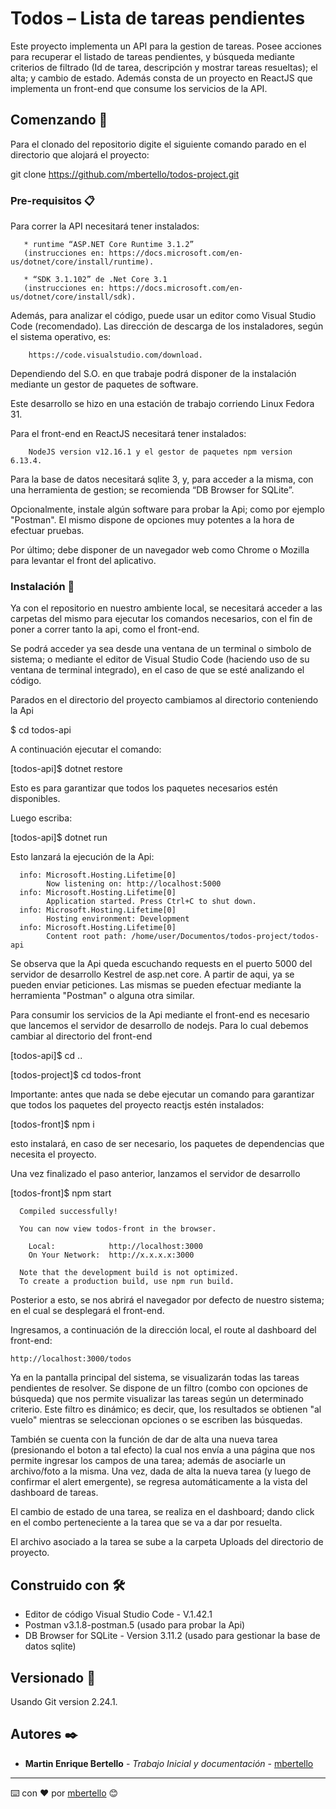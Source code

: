 ﻿
# Todos – Lista de tareas pendientes

Este proyecto implementa un API para la gestion de tareas. Posee acciones para recuperar el listado de tareas pendientes, y búsqueda mediante criterios de filtrado (Id de tarea, descripción y mostrar tareas resueltas); el alta; y cambio de estado. Además consta de un proyecto en ReactJS que implementa un front-end que consume los servicios de la API.


## Comenzando 🚀

Para el clonado del repositorio digite el siguiente comando parado en el directorio que alojará el proyecto:

git clone https://github.com/mbertello/todos-project.git


### Pre-requisitos 📋

Para correr la API necesitará tener instalados: 

       * runtime “ASP.NET Core Runtime 3.1.2” 
       (instrucciones en: https://docs.microsoft.com/en-us/dotnet/core/install/runtime).

       * “SDK 3.1.102” de .Net Core 3.1 
       (instrucciones en: https://docs.microsoft.com/en-us/dotnet/core/install/sdk).

Además, para analizar el código, puede usar un editor como Visual Studio Code (recomendado). Las dirección de descarga de los instaladores, según el sistema operativo, es: 

        https://code.visualstudio.com/download.

Dependiendo del S.O. en que trabaje podrá disponer de la instalación mediante un gestor de paquetes de software.

Este desarrollo se hizo en una estación de trabajo corriendo Linux Fedora 31.

Para el front-end en ReactJS necesitará tener instalados:

        NodeJS version v12.16.1 y el gestor de paquetes npm version 6.13.4.

Para la base de datos necesitará sqlite 3, y, para acceder a la misma, con una herramienta de gestion; se recomienda “DB Browser for SQLite”.

Opcionalmente, instale algún software para probar la Api; como por ejemplo "Postman". El mismo dispone de opciones muy potentes a la hora de efectuar pruebas.

Por último; debe disponer de un navegador web como Chrome o Mozilla para levantar el front del aplicativo.


### Instalación 🔧

Ya con el repositorio en nuestro ambiente local, se necesitará acceder a las carpetas del mismo para ejecutar los comandos necesarios, con el fin de poner a correr tanto la api, como el front-end. 

Se podrá acceder ya sea desde una ventana de un terminal o simbolo de sistema; o mediante el editor de Visual Studio Code (haciendo uso de su ventana de terminal integrado), en el caso de que se esté analizando el código.

Parados en el directorio del proyecto cambiamos al directorio conteniendo la Api

$ cd todos-api

A continuación ejecutar el comando:

[todos-api]$ dotnet restore

Esto es para garantizar que todos los paquetes necesarios estén disponibles.

Luego escriba:

[todos-api]$ dotnet run

Esto lanzará la ejecución de la Api:

      info: Microsoft.Hosting.Lifetime[0]
            Now listening on: http://localhost:5000
      info: Microsoft.Hosting.Lifetime[0]
            Application started. Press Ctrl+C to shut down.
      info: Microsoft.Hosting.Lifetime[0]
            Hosting environment: Development
      info: Microsoft.Hosting.Lifetime[0]
            Content root path: /home/user/Documentos/todos-project/todos-api

Se observa que la Api queda escuchando requests en el puerto 5000 del servidor de desarrollo Kestrel de asp.net core. A partir de aqui, ya se pueden enviar peticiones. Las mismas se pueden efectuar mediante la herramienta "Postman" o alguna otra similar.

Para consumir los servicios de la Api mediante el front-end es necesario que lancemos el servidor de desarrollo de nodejs. Para lo cual debemos cambiar al directorio del front-end

[todos-api]$ cd ..

[todos-project]$ cd todos-front

Importante: antes que nada se debe ejecutar un comando para garantizar que todos los paquetes del proyecto reactjs estén instalados:

[todos-front]$ npm i

esto instalará, en caso de ser necesario, los paquetes de dependencias que necesita el proyecto.

Una vez finalizado el paso anterior, lanzamos el servidor de desarrollo

[todos-front]$ npm start

      Compiled successfully!

      You can now view todos-front in the browser.

        Local:            http://localhost:3000
        On Your Network:  http://x.x.x.x:3000

      Note that the development build is not optimized.
      To create a production build, use npm run build.

Posterior a esto, se nos abrirá el navegador por defecto de nuestro sistema; en el cual se desplegará el front-end.

Ingresamos, a continuación de la dirección local, el route al dashboard del front-end:

    http://localhost:3000/todos


Ya en la pantalla principal del sistema, se visualizarán todas las tareas pendientes de resolver.
Se dispone de un filtro (combo con opciones de búsqueda) que nos permite visualizar las tareas según un determinado criterio. Este filtro es dinámico; es decir, que, los resultados se obtienen "al vuelo" mientras se seleccionan opciones o se escriben las búsquedas.

También se cuenta con la función de dar de alta una nueva tarea (presionando el boton a tal efecto) la cual nos envía a una página que nos permite ingresar los campos de una tarea; además de asociarle un archivo/foto a la misma. Una vez, dada de alta la nueva tarea (y luego de confirmar el alert emergente), se regresa automáticamente a la vista del dashboard de tareas. 

El cambio de estado de una tarea, se realiza en el dashboard; dando click en el combo perteneciente a la tarea que se va a dar por resuelta.

El archivo asociado a la tarea se sube a la carpeta Uploads del directorio de proyecto.


## Construido con 🛠️

* Editor de código Visual Studio Code - V.1.42.1
* Postman v3.1.8-postman.5 (usado para probar la Api)
* DB Browser for SQLite - Version 3.11.2 (usado para gestionar la base de datos sqlite)


## Versionado 📌

Usando Git version 2.24.1.


## Autores ✒️

* **Martin Enrique Bertello** - *Trabajo Inicial y documentación* 
                              - [mbertello](https://github.com/mbertello)


---
⌨️ con ❤️ por [mbertello](https://github.com/mbertello) 😊
